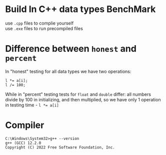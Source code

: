 # Build In C++ data types BenchMark

use ```.cpp``` files to complie yourself  
use ```.exe``` files to run precompiled files  

# Difference between ```honest``` and ```percent```
In "honest" testing for all data types we have two operations:
```
l *= a[i];
l /= 100;
```
While in "percent" testing tests for ```float``` and ```double``` differ:
all numbers divide by 100 in initializing, and then multiplied, so we have only 1 operation in testing time - ```l *= a[i]```

# Compiler
```
C:\Windows\System32>g++ --version  
g++ (GCC) 12.2.0  
Copyright (C) 2022 Free Software Foundation, Inc.
```
